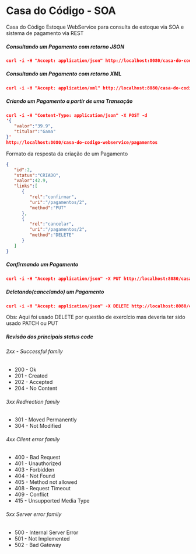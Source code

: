 # Casa do Código - SOA
Casa do Código Estoque WebService para consulta de estoque via SOA e sistema de pagamento via REST

##### Consultando um Pagamento com retorno JSON
```json
curl -i -H "Accept: application/json" http://localhost:8080/casa-do-codigo-webservice/pagamentos/1
```

##### Consultando um Pagamento com retorno XML
```json
curl -i -H "Accept: application/xml" http://localhost:8080/casa-do-codigo-webservice/pagamentos/1
```

##### Criando um Pagamento a partir de uma Transação

```json
curl -i -H "Content-Type: application/json" -X POST -d 
'{
   "valor":"39.9",
   "titular":"Gama"
}' 
http://localhost:8080/casa-do-codigo-webservice/pagamentos
```

Formato da resposta da criação de um Pagamento

```json
{
   "id":2,
   "status":"CRIADO",
   "valor":42.9,
   "links":[
      {
         "rel":"confirmar",
         "uri":"/pagamentos/2",
         "method":"PUT"
      },
      {
         "rel":"cancelar",
         "uri":"/pagamentos/2",
         "method":"DELETE"
      }
   ]
}
```

##### Confirmando um Pagamento

```json
curl -i -H "Accept: application/json" -X PUT http://localhost:8080/casa-do-codigo-webservice/pagamentos/1
```

##### Deletando(cancelando) um Pagamento

```json
curl -i -H "Accept: application/json" -X DELETE http://localhost:8080/casa-do-codigo-webservice/pagamentos/1
```
Obs: Aqui foi usado DELETE por questão de exercício mas deveria ter sido usado PATCH ou PUT

##### Revisão dos principais status code

###### 2xx - Successful family
* 200 - Ok
* 201 - Created
* 202 - Accepted
* 204 - No Content

###### 3xx Redirection family
* 301 - Moved Permanently
* 304 - Not Modified 

###### 4xx Client error family
* 400 - Bad Request
* 401 - Unauthorized
* 403 - Forbidden
* 404 - Not Found
* 405 - Method not allowed
* 408 - Request Timeout
* 409 - Conflict
* 415 - Unsupported Media Type

###### 5xx Server error family
* 500 - Internal Server Error
* 501 - Not Implemented
* 502 - Bad Gateway

